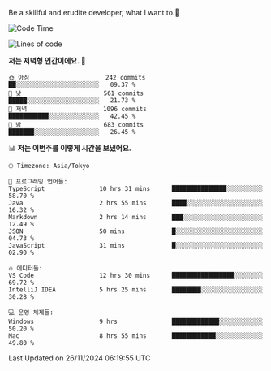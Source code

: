 Be a skillful and erudite developer, what I want to.👶

<!--START_SECTION:waka-->
![Code Time](http://img.shields.io/badge/Code%20Time-1%2C429%20hrs%2022%20mins-blue)

![Lines of code](https://img.shields.io/badge/%EC%A0%80%EB%8A%94%20%EC%97%AC%ED%83%9C%EA%B9%8C%EC%A7%80%20-904.9%20thousand%20%EC%A4%84%EC%9D%98%20%EC%BD%94%EB%93%9C%EB%A5%BC%20%EC%9E%91%EC%84%B1%ED%96%88%EC%96%B4%EC%9A%94.-blue)

**저는 저녁형 인간이에요. 🦉** 

```text
🌞 아침                     242 commits         ██░░░░░░░░░░░░░░░░░░░░░░░   09.37 % 
🌆 낮　                     561 commits         █████░░░░░░░░░░░░░░░░░░░░   21.73 % 
🌃 저녁                     1096 commits        ███████████░░░░░░░░░░░░░░   42.45 % 
🌙 밤　                     683 commits         ███████░░░░░░░░░░░░░░░░░░   26.45 % 
```


📊 **저는 이번주를 이렇게 시간을 보냈어요.** 

```text
🕑︎ Timezone: Asia/Tokyo

💬 프로그래밍 언어들: 
TypeScript               10 hrs 31 mins      ███████████████░░░░░░░░░░   58.70 % 
Java                     2 hrs 55 mins       ████░░░░░░░░░░░░░░░░░░░░░   16.32 % 
Markdown                 2 hrs 14 mins       ███░░░░░░░░░░░░░░░░░░░░░░   12.49 % 
JSON                     50 mins             █░░░░░░░░░░░░░░░░░░░░░░░░   04.73 % 
JavaScript               31 mins             █░░░░░░░░░░░░░░░░░░░░░░░░   02.90 % 

🔥 에디터들: 
VS Code                  12 hrs 30 mins      █████████████████░░░░░░░░   69.72 % 
IntelliJ IDEA            5 hrs 25 mins       ████████░░░░░░░░░░░░░░░░░   30.28 % 

💻 운영 체제들: 
Windows                  9 hrs               █████████████░░░░░░░░░░░░   50.20 % 
Mac                      8 hrs 55 mins       ████████████░░░░░░░░░░░░░   49.80 % 
```


 Last Updated on 26/11/2024 06:19:55 UTC
<!--END_SECTION:waka-->
